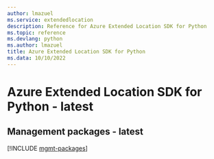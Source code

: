 ```yaml
---
author: lmazuel
ms.service: extendedlocation
description: Reference for Azure Extended Location SDK for Python
ms.topic: reference
ms.devlang: python
ms.author: lmazuel
title: Azure Extended Location SDK for Python
ms.data: 10/10/2022
---
```

# Azure Extended Location SDK for Python - latest

## Management packages - latest
[!INCLUDE [mgmt-packages](extended-location-mgmt-index.md)]